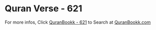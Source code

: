 # Quran Verse - 621 

For more infos, Click [QuranBookk - 621](https://www.quranbookk.com/quran/search?q=621) to Search at [QuranBookk.com](http://quranbookk.com/)